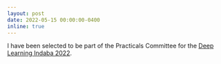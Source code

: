 ```yaml
---
layout: post
date: 2022-05-15 00:00:00-0400
inline: true
---
```


I have been selected to be part of the Practicals Committee for the [Deep Learning Indaba 2022](https://deeplearningindaba.com/2022/).